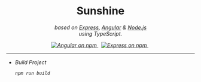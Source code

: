 <h1 align="center">Sunshine</h1>

<p align="center">
  <em>based on <a href="https://expressjs.com/en/5x/api.html#express">Express</a>, <a href="https://angular.io/docs">Angular</a> & <a href="https://nodejs.org/en/docs">Node.js</a>
    <br>using TypeScript.<em>
  <br>
</p>

<p align="center">
  <a href="https://www.npmjs.com/@angular/core">
    <img src="https://img.shields.io/npm/v/@angular/core.svg?logo=angular&logoColor=fff&label=Angular&color=red" alt="Angular on npm" />
  </a>&nbsp;
  <a href="https://www.npmjs.com/package/express">
    <img src="https://img.shields.io/npm/v/express.svg?logo=express&logoColor=fff&label=Express&color=yellow" alt="Express on npm" />
  </a>&nbsp;

</p>

<hr>

-   Build Project

    ```
    npm run build
    ```

